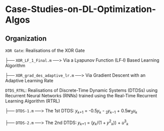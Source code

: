 # Case-Studies-on-DL-Optimization-Algos

## Organization


`XOR Gate`: Realisations of the XOR Gate 

 ├── `XOR_LF_1_Final.m`             ──> Via a Lyapunov Function (LF‑I) Based Learning Algorithm 
 
 ├── `XOR_grad_des_adaptive_lr.m`   ──> Via Gradient Descent with an Adaptive Learning Rate
                                   
`DTDS_RTRL`: Realisations of Discrete-Time Dynamic Systems (DTDSs) using 
           Recurrent Neural Networks (RNNs) trained using 
           the Real-Time Recurrent Learning Algorithm (RTRL)
           
 ├── `DTDS-1.m` ──> The 1st DTDS: 𝑦<sub>𝑘+1</sub> = -0.5𝑦<sub>𝑘</sub> - <sub>2</sub>𝑦<sub>𝑘−1</sub> + 0.5𝑤<sub>3</sub>𝑢<sub>𝑘</sub>
 
 ├── `DTDS-2.m` ──> The 2nd DTDS: 𝑦<sub>𝑘+1</sub> = (𝑦<sub>𝑘</sub>/(1 + 𝑦<sup>2</sup><sub>𝑘</sub>)) + 𝑢<sup>3</sup><sub>𝑘</sub>

